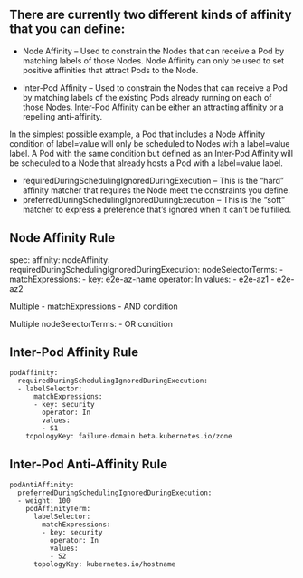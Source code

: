 ## There are currently two different kinds of affinity that you can define:

- Node Affinity – Used to constrain the Nodes that can receive a Pod by matching labels of those Nodes. 
Node Affinity can only be used to set positive affinities that attract Pods to the Node.

- Inter-Pod Affinity – Used to constrain the Nodes that can receive a Pod by matching labels of the existing Pods already running on each of those Nodes. 
Inter-Pod Affinity can be either an attracting affinity or a repelling anti-affinity.


In the simplest possible example, a Pod that includes a Node Affinity condition of label=value will only be scheduled to Nodes with a label=value label. 
A Pod with the same condition but defined as an Inter-Pod Affinity will be scheduled to a Node that already hosts a Pod with a label=value label.


- requiredDuringSchedulingIgnoredDuringExecution – This is the “hard” affinity matcher that requires the Node meet the constraints you define.
- preferredDuringSchedulingIgnoredDuringExecution – This is the “soft” matcher to express a preference that’s ignored when it can’t be fulfilled.


## Node Affinity Rule
  spec:
    affinity:
      nodeAffinity:
        requiredDuringSchedulingIgnoredDuringExecution:
          nodeSelectorTerms:
          - matchExpressions:
            - key: e2e-az-name
              operator: In
              values:
              - e2e-az1
              - e2e-az2
              
              
   Multiple - matchExpressions - AND condition
   
   Multiple nodeSelectorTerms: - OR condition
   
   
   
 ## Inter-Pod Affinity Rule
    podAffinity:
      requiredDuringSchedulingIgnoredDuringExecution:
      - labelSelector:
          matchExpressions:
          - key: security
            operator: In
            values:
            - S1
        topologyKey: failure-domain.beta.kubernetes.io/zone


## Inter-Pod Anti-Affinity Rule
    podAntiAffinity:
      preferredDuringSchedulingIgnoredDuringExecution:
      - weight: 100
        podAffinityTerm:
          labelSelector:
            matchExpressions:
            - key: security
              operator: In
              values:
              - S2
          topologyKey: kubernetes.io/hostname
